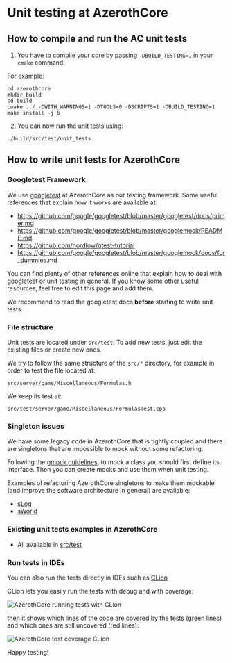 # Unit testing at AzerothCore

## How to compile and run the AC unit tests

1. You have to compile your core by passing `-DBUILD_TESTING=1` in your `cmake` command. 

For example:

```
cd azerothcore
mkdir build
cd build
cmake ../ -DWITH_WARNINGS=1 -DTOOLS=0 -DSCRIPTS=1 -DBUILD_TESTING=1
make install -j 6
```

2. You can now run the unit tests using:

```
./build/src/test/unit_tests
```

## How to write unit tests for AzerothCore

### Googletest Framework

We use [googletest](https://github.com/google/googletest) at AzerothCore as our testing framework. Some useful references that explain how it works are available at:

- https://github.com/google/googletest/blob/master/googletest/docs/primer.md
- https://github.com/google/googletest/blob/master/googlemock/README.md
- https://github.com/nordlow/gtest-tutorial
- https://github.com/google/googletest/blob/master/googlemock/docs/for_dummies.md

You can find plenty of other references online that explain how to deal with googletest or unit testing in general. 
If you know some other useful resources, feel free to edit this page and add them.

We recommend to read the googletest docs **before** starting to write unit tests.

### File structure

Unit tests are located under `src/test`. To add new tests, just edit the existing files or create new ones.

We try to follow the same structure of the `src/*` directory, for example in order to test the file located at:

```
src/server/game/Miscellaneous/Formulas.h
```

We keep its test at:

```
src/test/server/game/Miscellaneous/FormulasTest.cpp
```

### Singleton issues

We have some legacy code in AzerothCore that is tightly coupled and there are singletons that are impossible to mock without some refactoring.

Following the [gmock guidelines](https://github.com/google/googletest/blob/master/googlemock/docs/for_dummies.md), to mock a class you should first define its interface. Then you can create mocks and use them when unit testing.

Examples of refactoring AzerothCore singletons to make them mockable (and improve the software architecture in general) are available:

- [sLog](https://github.com/azerothcore/azerothcore-wotlk/pull/3801)
- [sWorld](https://github.com/azerothcore/azerothcore-wotlk/pull/3862)

### Existing unit tests examples in AzerothCore

- All available in [src/test](https://github.com/azerothcore/azerothcore-wotlk/tree/master/src/test)

### Run tests in IDEs

You can also run the tests directly in IDEs such as [CLion](https://github.com/azerothcore/forum/issues/4) 

CLion lets you easily run the tests with debug and with coverage:

![AzerothCore running tests with CLion](https://user-images.githubusercontent.com/75517/101983422-520a9000-3c7b-11eb-8442-5c9fd18e13f6.png)

then it shows which lines of the code are covered by the tests (green lines) and which ones are still uncovered (red lines):

![AzerothCore test coverage CLion](https://user-images.githubusercontent.com/75517/101983433-6fd7f500-3c7b-11eb-882d-0aed16f0f03a.png)


Happy testing!
